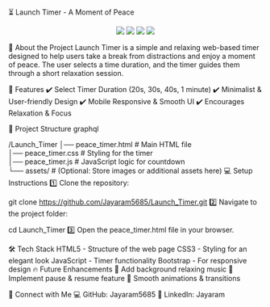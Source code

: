 ⏳ Launch Timer - A Moment of Peace
<p align="center"> <img src="https://img.shields.io/badge/HTML5-E34F26?style=flat&logo=html5&logoColor=white"> <img src="https://img.shields.io/badge/CSS3-1572B6?style=flat&logo=css3&logoColor=white"> <img src="https://img.shields.io/badge/JavaScript-F7DF1E?style=flat&logo=javascript&logoColor=black"> <img src="https://img.shields.io/badge/Bootstrap-7952B3?style=flat&logo=bootstrap&logoColor=white"> </p>
🎯 About the Project
Launch Timer is a simple and relaxing web-based timer designed to help users take a break from distractions and enjoy a moment of peace. The user selects a time duration, and the timer guides them through a short relaxation session.

🚀 Features
✔️ Select Timer Duration (20s, 30s, 40s, 1 minute)
✔️ Minimalist & User-friendly Design
✔️ Mobile Responsive & Smooth UI
✔️ Encourages Relaxation & Focus

📂 Project Structure
graphql

/Launch_Timer
│── peace_timer.html   # Main HTML file  
│── peace_timer.css    # Styling for the timer  
│── peace_timer.js     # JavaScript logic for countdown  
└── assets/            # (Optional: Store images or additional assets here)
💻 Setup Instructions
1️⃣ Clone the repository:


git clone https://github.com/Jayaram5685/Launch_Timer.git
2️⃣ Navigate to the project folder:


cd Launch_Timer
3️⃣ Open the peace_timer.html file in your browser.



🛠 Tech Stack
HTML5 - Structure of the web page
CSS3 - Styling for an elegant look
JavaScript - Timer functionality
Bootstrap - For responsive design
🔥 Future Enhancements
🔹 Add background relaxing music
🔹 Implement pause & resume feature
🔹 Smooth animations & transitions

🤝 Connect with Me
💻 GitHub: Jayaram5685
🔗 LinkedIn: Jayaram

